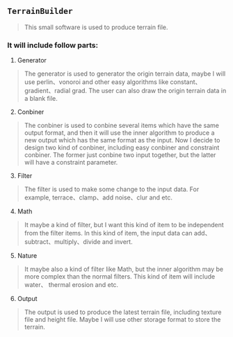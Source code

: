 ## `TerrainBuilder`
> This small software is used to produce terrain file.

### It will include follow parts:
1. Generator
> The generator is used to generator the origin terrain data, maybe I will use perlin、vonoroi and other easy algorithms like constant、gradient、radial grad. The user can also draw the origin terrain data in a blank file.
2. Conbiner
> The conbiner is used to conbine several items which have the same output format, and then it will use the inner algorithm to produce a new output which has the same format as the input. Now I decide to design two kind of conbiner, including easy conbiner and constraint conbiner. The former just conbine two input together, but the latter will have a constraint parameter.
3. Filter
> The filter is used to make some change to the input data. For example, terrace、clamp、add noise、clur and etc.
4. Math
> It maybe a kind of filter, but I want this kind of item to be independent from the filter items. In this kind of item, the input data can add、subtract、multiply、divide and invert.
5. Nature
> It maybe also a kind of filter like Math, but the inner algorithm may be more complex than the normal filters. This kind of item will include water、 thermal erosion and etc.
6. Output
> The output is used to produce the latest terrain file, including texture file and height file. Maybe I will use other storage format to store the terrain.
